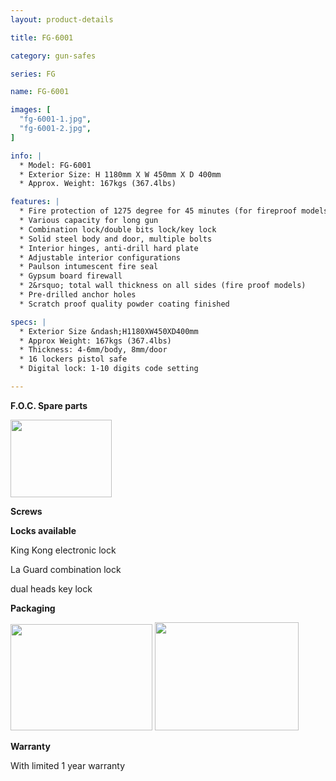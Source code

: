 ```yaml
---
layout: product-details

title: FG-6001

category: gun-safes

series: FG

name: FG-6001

images: [
  "fg-6001-1.jpg",
  "fg-6001-2.jpg",
]

info: |
  * Model: FG-6001
  * Exterior Size: H 1180mm X W 450mm X D 400mm
  * Approx. Weight: 167kgs (367.4lbs)

features: |
  * Fire protection of 1275 degree for 45 minutes (for fireproof models)
  * Various capacity for long gun
  * Combination lock/double bits lock/key lock
  * Solid steel body and door, multiple bolts
  * Interior hinges, anti-drill hard plate
  * Adjustable interior configurations
  * Paulson intumescent fire seal
  * Gypsum board firewall
  * 2&rsquo; total wall thickness on all sides (fire proof models)
  * Pre-drilled anchor holes
  * Scratch proof quality powder coating finished

specs: |
  * Exterior Size &ndash;H1180XW450XD400mm
  * Approx Weight: 167kgs (367.4lbs)
  * Thickness: 4-6mm/body, 8mm/door
  * 16 lockers pistol safe
  * Digital lock: 1-10 digits code setting

---
```


**F.O.C. Spare parts**

<img alt="" src="{IMAGE_CDN}/fg-6001-3.jpg" style="width: 162px; height: 124px;" />

**Screws**

**Locks available**

King Kong electronic lock

La Guard combination lock

dual heads key lock

**Packaging**

<img alt="" src="{IMAGE_CDN}/fg-6001-4.jpg" style="width: 227px; height: 170px;" />

<img alt="" src="{IMAGE_CDN}/fg-6001-5.jpg" style="width: 230px; height: 173px;" />

**Warranty**

With limited 1 year warranty
